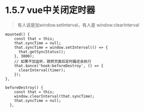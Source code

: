 # 1.5.7 vue中关闭定时器

>有人说是加window.setInterval，有人是 window.clearInterval

```
mounted() {
    const that = this;
    that.syncTime = null;
    that.syncTime = window.setInterval(() => {
      that.getSyncStatus();
    }, 3000);
    // 如果不加监听，跳转页面后定时器还会执行
    that.$once('hook:beforeDestroy', () => {
      clearInterval(timer);
    });
},

beforeDestroy() {
    const that = this;
    window.clearInterval(that.syncTime);
    that.syncTime = null;
  },
```

